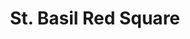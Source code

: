 ---
title: St. Basil Red Square 
tags: john
image: /files/St_Basil/St_Basil_2000.jpg
imageBase: St_Basil
alt: Exterior of St. Basil's cathedral on Red Square in Moscow.  
location: Moscow, Russia
camera: Minolta X370
orientation: portrait
metaDescription: Exterior of St. Basil's cathedral on Red Square in Moscow. 
---